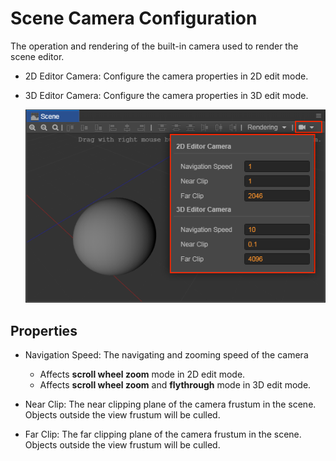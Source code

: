 # Scene Camera Configuration

The operation and rendering of the built-in camera used to render the scene editor.

- 2D Editor Camera: Configure the camera properties in 2D edit mode.
- 3D Editor Camera: Configure the camera properties in 3D edit mode.

  ![camera config](./camera-config/camera-config.png)

## Properties 

- Navigation Speed: The navigating and zooming speed of the camera
  - Affects **scroll wheel zoom** mode in 2D edit mode.
  - Affects **scroll wheel zoom** and **flythrough** mode in 3D edit mode.

- Near Clip: The near clipping plane of the camera frustum in the scene. Objects outside the view frustum will be culled.

- Far Clip: The far clipping plane of the camera frustum in the scene. Objects outside the view frustum will be culled.
